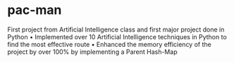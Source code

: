 # pac-man
First project from Artificial Intelligence class and first major project done in Python
• Implemented over 10 Artificial Intelligence techniques in Python to find the most effective route
• Enhanced the memory efficiency of the project by over 100% by implementing a Parent Hash-Map
